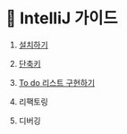 # 🐾 IntelliJ 가이드

1. [설치하기](https://github.com/heewonim131/intellij-guide/tree/main/ch01#-intellij-설치하기)

2. [단축키](https://github.com/heewonim131/intellij-guide/tree/main/ch02#-intellij-단축키-모음)

3. [To do 리스트 구현하기](https://github.com/heewonim131/intellij-guide/tree/main/ch03#-to-do-list-구현하기)

4. 리팩토링

5. 디버깅
